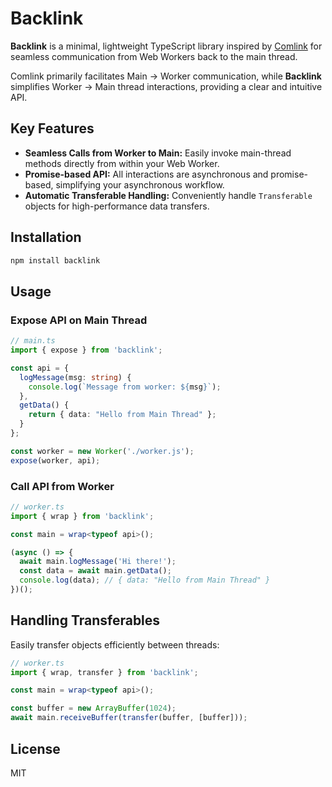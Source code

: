 # Backlink

**Backlink** is a minimal, lightweight TypeScript library inspired by [Comlink](https://www.npmjs.com/package/comlink) for seamless communication from Web Workers back to the main thread.

Comlink primarily facilitates Main → Worker communication, while **Backlink** simplifies Worker → Main thread interactions, providing a clear and intuitive API.

## Key Features

* **Seamless Calls from Worker to Main:** Easily invoke main-thread methods directly from within your Web Worker.
* **Promise-based API:** All interactions are asynchronous and promise-based, simplifying your asynchronous workflow.
* **Automatic Transferable Handling:** Conveniently handle `Transferable` objects for high-performance data transfers.

## Installation

```bash
npm install backlink
```

## Usage

### Expose API on Main Thread

```ts
// main.ts
import { expose } from 'backlink';

const api = {
  logMessage(msg: string) {
    console.log(`Message from worker: ${msg}`);
  },
  getData() {
    return { data: "Hello from Main Thread" };
  }
};

const worker = new Worker('./worker.js');
expose(worker, api);
```

### Call API from Worker

```ts
// worker.ts
import { wrap } from 'backlink';

const main = wrap<typeof api>();

(async () => {
  await main.logMessage('Hi there!');
  const data = await main.getData();
  console.log(data); // { data: "Hello from Main Thread" }
})();
```

## Handling Transferables

Easily transfer objects efficiently between threads:

```ts
// worker.ts
import { wrap, transfer } from 'backlink';

const main = wrap<typeof api>();

const buffer = new ArrayBuffer(1024);
await main.receiveBuffer(transfer(buffer, [buffer]));
```

## License

MIT
